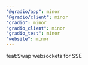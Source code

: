 ```yaml
---
"@gradio/app": minor
"@gradio/client": minor
"gradio": minor
"gradio_client": minor
"gradio_test": minor
"website": minor
---
```


feat:Swap websockets for SSE
